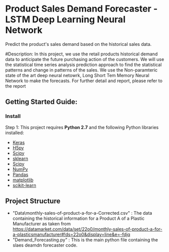 # Product Sales Demand Forecaster - LSTM Deep Learning Neural Network 
Predict the product's sales demand based on the historical sales data.

#Description: 
In this project, we  use the  retail products  historical demand data to anticipate the future purchasing action of the customers.
We will use the statistical time series analysis prediction approach to find the statistical patterns and change in patterns of the sales.
We use the Non-paramteric  state of the art deep neural netowrk, Long Short Tem Memory Neural Network to make the forecasts.
For further detail and report, please refer to the report 


## Getting Started Guide:

### Install

Step 1: This project requires **Python 2.7** and the following Python libraries installed:

- [Keras](https://keras.io/)
- [H5py](http://www.h5py.org/)
- [Scipy](https://www.scipy.org/)
- [sklearn](http://www.numpy.org/)
- [Scipy](http://www.numpy.org/)
- [NumPy](http://www.numpy.org/)
- [Pandas](http://pandas.pydata.org)
- [matplotlib](http://matplotlib.org/)
- [scikit-learn](http://scikit-learn.org/stable/)

## Project Structure
- "Data\monthly-sales-of-product-a-for-a-Corrected.csv" : The data  containing the  historical information for a Product A of a Plastic Manufacturer as taken from https://datamarket.com/data/set/22o0/monthly-sales-of-product-a-for-a-plasticsmanufacturer#!ds=22o0&display=line&e=-fdjq
- "Demand_Forecasting.py" : This is the main python file containing the slaes deamdn forecaster code.










